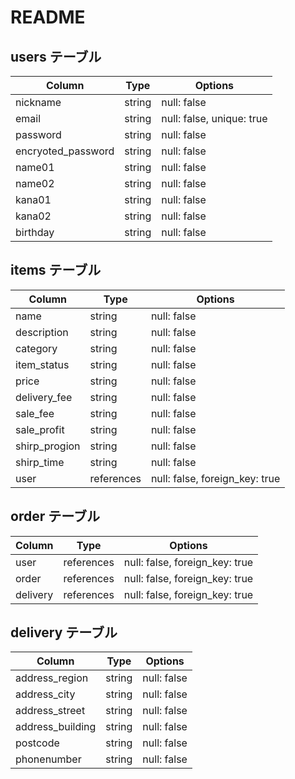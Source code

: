# README

## users テーブル
| Column               | Type   | Options                   |
| -------------------- | ------ | ------------------------- |
| nickname             | string | null: false               |
| email                | string | null: false, unique: true |
| password             | string | null: false               |
| encryoted_password   | string | null: false               |
| name01               | string | null: false               |
| name02               | string | null: false               |
| kana01               | string | null: false               |
| kana02               | string | null: false               |
| birthday             | string | null: false               |

## items テーブル
| Column          | Type       | Options                        |
| --------------- | ---------- | ------------------------------ |
| name            | string     | null: false                    |
| description     | string     | null: false                    |
| category        | string     | null: false                    |
| item_status     | string     | null: false                    |
| price           | string     | null: false                    |
| delivery_fee    | string     | null: false                    |
| sale_fee        | string     | null: false                    |
| sale_profit     | string     | null: false                    |
| shirp_progion   | string     | null: false                    |
| shirp_time      | string     | null: false                    |
| user            | references | null: false, foreign_key: true |
 
## order テーブル
| Column           | Type       | Options                        |
| ---------------- | ---------- | ------------------------------ |
| user             | references | null: false, foreign_key: true |
| order            | references | null: false, foreign_key: true |
| delivery         | references | null: false, foreign_key: true |

## delivery テーブル
| Column             | Type       | Options                        |
| ------------------ | ---------- | ------------------------------ |
| address_region     | string     | null: false                    |
| address_city       | string     | null: false                    |
| address_street     | string     | null: false                    |
| address_building   | string     | null: false                    |
| postcode           | string     | null: false                    |
| phonenumber        | string     | null: false                    |